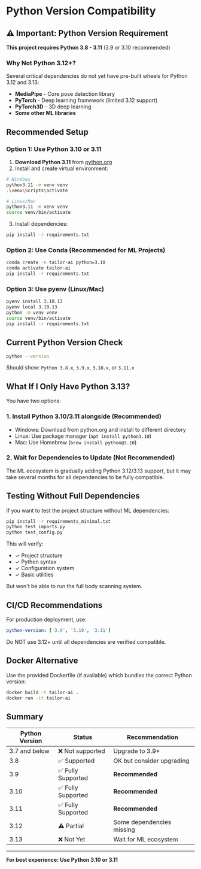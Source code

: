 # Python Version Compatibility

## ⚠️ Important: Python Version Requirement

**This project requires Python 3.8 - 3.11** (3.9 or 3.10 recommended)

### Why Not Python 3.12+?

Several critical dependencies do not yet have pre-built wheels for Python 3.12 and 3.13:

- **MediaPipe** - Core pose detection library
- **PyTorch** - Deep learning framework (limited 3.12 support)
- **PyTorch3D** - 3D deep learning
- **Some other ML libraries**

## Recommended Setup

### Option 1: Use Python 3.10 or 3.11

1. **Download Python 3.11** from [python.org](https://www.python.org/downloads/)
2. Install and create virtual environment:

```bash
# Windows
python3.11 -m venv venv
.\venv\Scripts\activate

# Linux/Mac
python3.11 -m venv venv
source venv/bin/activate
```

3. Install dependencies:
```bash
pip install -r requirements.txt
```

### Option 2: Use Conda (Recommended for ML Projects)

```bash
conda create -n tailor-ai python=3.10
conda activate tailor-ai
pip install -r requirements.txt
```

### Option 3: Use pyenv (Linux/Mac)

```bash
pyenv install 3.10.13
pyenv local 3.10.13
python -m venv venv
source venv/bin/activate
pip install -r requirements.txt
```

## Current Python Version Check

```bash
python --version
```

Should show: `Python 3.8.x`, `3.9.x`, `3.10.x`, or `3.11.x`

## What If I Only Have Python 3.13?

You have two options:

### 1. Install Python 3.10/3.11 alongside (Recommended)

- Windows: Download from python.org and install to different directory
- Linux: Use package manager (`apt install python3.10`)
- Mac: Use Homebrew (`brew install python@3.10`)

### 2. Wait for Dependencies to Update (Not Recommended)

The ML ecosystem is gradually adding Python 3.12/3.13 support, but it may take several months for all dependencies to be fully compatible.

## Testing Without Full Dependencies

If you want to test the project structure without ML dependencies:

```bash
pip install -r requirements_minimal.txt
python test_imports.py
python test_config.py
```

This will verify:
- ✓ Project structure
- ✓ Python syntax
- ✓ Configuration system
- ✓ Basic utilities

But won't be able to run the full body scanning system.

## CI/CD Recommendations

For production deployment, use:

```yaml
python-version: ['3.9', '3.10', '3.11']
```

Do NOT use 3.12+ until all dependencies are verified compatible.

## Docker Alternative

Use the provided Dockerfile (if available) which bundles the correct Python version:

```bash
docker build -t tailor-ai .
docker run -it tailor-ai
```

## Summary

| Python Version | Status | Recommendation |
|----------------|--------|----------------|
| 3.7 and below | ❌ Not supported | Upgrade to 3.9+ |
| 3.8 | ✅ Supported | OK but consider upgrading |
| 3.9 | ✅ Fully Supported | **Recommended** |
| 3.10 | ✅ Fully Supported | **Recommended** |
| 3.11 | ✅ Fully Supported | **Recommended** |
| 3.12 | ⚠️ Partial | Some dependencies missing |
| 3.13 | ❌ Not Yet | Wait for ML ecosystem |

---

**For best experience: Use Python 3.10 or 3.11**

